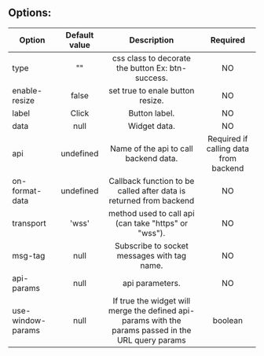 ## Options:

| Option        | Default value   | Description   | Required   |
| ------------- |:-------------:|:-------------:|:-------------:|
  type  | ""       | 	css class to decorate the button Ex: btn-success.  					| NO
  enable-resize | false       | 	set true to enale button resize.  					| NO
  label  | Click       | 	Button label.  					| NO
  data  | null       | 	Widget data.  					| NO
  api       | undefined    | 	Name of the api to call backend data.		| Required if calling data from backend	 
  on-format-data | undefined | Callback function to be called after data is returned from backend | NO
  transport |  'wss'     | 	method used to call api (can take "https" or "wss").		 | NO
  msg-tag   | null      | 	Subscribe to socket messages with tag name.		| NO     
  api-params  | null       | 	api parameters.  					| NO
  use-window-params |  null     | 	If true the widget will merge the defined api-params with the params passed in the URL query params	 | boolean | NO 
